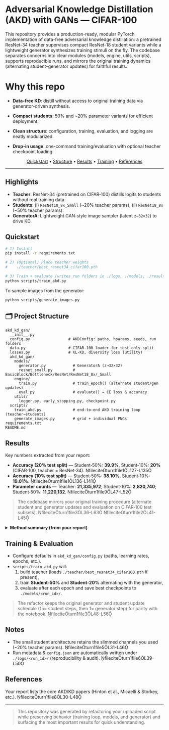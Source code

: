 
# Adversarial Knowledge Distillation (AKD) with GANs — CIFAR-100

This repository provides a production-ready, modular PyTorch implementation of data-free adversarial knowledge distillation: a pretrained ResNet-34 teacher supervises compact ResNet-18 student variants while a lightweight generator synthesizes training stimuli on the fly. The codebase separates concerns into clear modules (models, engine, utils, scripts), supports reproducible runs, and mirrors the original training dynamics (alternating student–generator updates) for faithful results.

# Why this repo

- **Data-free KD**: distill without access to original training data via generator-driven synthesis.

- **Compact students**: 50% and ~20% parameter variants for efficient deployment.

- **Clean structure**: configuration, training, evaluation, and logging are neatly modularized.

- **Drop-in usage**: one-command training/evaluation with optional teacher checkpoint loading.

<p align="center">
<a href="#-quickstart">Quickstart</a> •
<a href="#-project-structure">Structure</a> •
<a href="#-results">Results</a> •
<a href="#-training--evaluation">Training</a> •
<a href="#-references">References</a>
</p>

---

## Highlights
- **Teacher**: ResNet‑34 (pretrained on CIFAR‑100) distills logits to students without real training data.  
- **Students**: (i) `ResNet18_8x_Small` (~20% teacher params), (ii) `ResNet18_8x` (~50% teacher params).  
- **GeneratorA**: Lightweight GAN‑style image sampler (latent `z→32×32`) to drive KD.

## Quickstart
```bash
# 1) Install
pip install -r requirements.txt

# 2) (Optional) Place teacher weights
#    ./teacher/best_resnet34_cifar100.pth

# 3) Train + evaluate (writes run folders in ./logs, ./models, ./results)
python scripts/train_akd.py
```

To sample images from the generator:
```bash
python scripts/generate_images.py
```

## 🗂 Project Structure
```
akd_kd_gan/
  __init__.py
  config.py                 # AKDConfig: paths, hparams, seeds, run folders
  data.py                   # CIFAR‑100 loader for test‑only split
  losses.py                 # KL‑KD, diversity loss (utility)
  akd_kd_gan/
    models/
      generator.py            # GeneratorA (z→32×32)
      resnet_small.py         # BasicBlock/Bottleneck/ResNet/ResNet18_8x/_Small
    engine/
      train.py                # train_epoch() (alternate student/gen updates)
      eval.py                 # evaluate() → CE loss & accuracy
    utils/
      logger.py, early_stopping.py, checkpoint.py
  scripts/
    train_akd.py              # end‑to‑end AKD training loop (teacher→students)
    generate_images.py        # grid + individual PNGs
requirements.txt
README.md
```

## Results
Key numbers extracted from your report:

- **Accuracy (20% test split)** — Student‑50%: **39.9%**, Student‑10%: **20%**   (CIFAR‑100, teacher = ResNet‑34). fileciteturn1file1L127-L135  
- **Accuracy (10% test split)** — Student‑50%: **38.10%**, Student‑10%: **19.01%**. fileciteturn1file1L136-L141  
- **Parameter counts** — Teacher: **21,335,972**; Student‑10%: **2,820,740**; Student‑50%: **11,220,132**. fileciteturn1file9L47-L52

> The codebase mirrors your original training procedure (alternate student and generator updates and evaluation on CIFAR‑100 test subsets). fileciteturn1file3L36-L63 fileciteturn1file2L41-L45

<details>
<summary><b>Method summary (from your report)</b></summary>

- Distill teacher → students via KL on synthetic images from the generator; update generator adversarially to maximize student‑teacher gap. fileciteturn1file1L56-L61  
- Dataset is **test‑only CIFAR‑100**; original training data is not used. fileciteturn1file1L19-L22
</details>

## Training & Evaluation
- Configure defaults in `akd_kd_gan/config.py` (paths, learning rates, epochs, etc.).  
- `scripts/train_akd.py` will:
  1) build teacher (loads `./teacher/best_resnet34_cifar100.pth` if present),  
  2) train **Student‑50%** and **Student‑20%** alternating with the generator,  
  3) evaluate after each epoch and save best checkpoints to `./models/<run_id>/`.

> The refactor keeps the original generator and student update schedule (15× student steps, then 1× generator step) for parity with the notebook. fileciteturn1file3L48-L56

## Notes
- The small student architecture retains the slimmed channels you used (~20% teacher params). fileciteturn1file5L31-L46  
- Run metadata & `config.json` are automatically written under `./logs/<run_id>/` (reproducibility & audit). fileciteturn1file6L39-L50

## References
Your report lists the core AKD/KD papers (Hinton et al., Micaelli & Storkey, etc.). fileciteturn1file8L30-L48

---

> This repository was generated by refactoring your uploaded script while preserving behavior (training loop, models, and generator) and surfacing the most important results for quick understanding.
